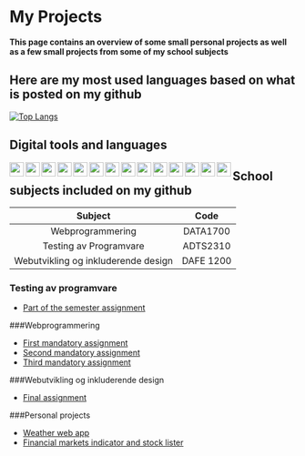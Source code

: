 # My Projects 
**This page contains an overview of some small personal projects as well as a few small projects from some of my school subjects**


## Here are my most used languages based on what is posted on my github



[![Top Langs](https://github-readme-stats.vercel.app/api/top-langs/?username=WSAxel&layout=compact)](https://github.com/anuraghazra/github-readme-stats)

## Digital tools and languages 
<img align="left" width="25px" src="https://user-images.githubusercontent.com/44602947/107549616-51856b80-6bd0-11eb-9585-5e095e3ce51f.png"> 
<img align="left" width="25px" src="https://user-images.githubusercontent.com/44602947/107549672-67932c00-6bd0-11eb-937c-86850cdc9928.png">
<img align="left" width="25px" src="https://user-images.githubusercontent.com/44602947/107549083-b096b080-6bcf-11eb-906e-77e8b9b0f6f7.png">
<img align="left" width="25px" src="https://user-images.githubusercontent.com/44602947/107545164-44b24900-6bcb-11eb-8c53-937c385e9c20.png">
<img align="left" width="25px" src="https://user-images.githubusercontent.com/44602947/107549772-80034680-6bd0-11eb-9082-1641a45f47ba.png">
<img align="left" width="25px" src="https://user-images.githubusercontent.com/44602947/107550368-4121c080-6bd1-11eb-8d62-757be32ffb96.jpg">
<img align="left" width="25px" src="https://user-images.githubusercontent.com/44602947/107548479-028b0680-6bcf-11eb-8928-d4a65ad74ac0.png">
<img align="left" width="25px" src="https://boffincoders.com/wp-content/uploads/2021/05/jquery-icon-png-27.gif">
<img align="left" width="25px" src="https://upload.wikimedia.org/wikipedia/commons/thumb/b/b2/Bootstrap_logo.svg/1200px-Bootstrap_logo.svg.png">
<img align="left" width="25px" src="https://www.cmswire.com/-/media/bb7a517623e84af6aa07e62b8556b844.ashx">
<img align="left" width="25px" src="https://user-images.githubusercontent.com/44602947/107548479-028b0680-6bcf-11eb-8928-d4a65ad74ac0.png">
<img align="left" width="25px" src="https://yt3.ggpht.com/ytc/AKedOLRrH_wT7RwStCNum43bUnEavYBJNISAWhmMJgJWOg=s900-c-k-c0x00ffffff-no-rj">
<img align="left" width="25px" src="https://upload.wikimedia.org/wikipedia/en/thumb/9/9b/Logo_for_Cura_Software.png/220px-Logo_for_Cura_Software.png">
<img align="left" width="25px" src="https://upload.wikimedia.org/wikipedia/commons/thumb/4/4c/Brackets_Icon.svg/250px-Brackets_Icon.svg.png">

## School subjects included on my github
| Subject | Code |
| :---: | :---: |
| Webprogrammering | DATA1700 |
| Testing av Programvare | ADTS2310 |
| Webutvikling og inkluderende design| DAFE 1200 |

### Testing av programvare
- [Part of the semester assignment](https://github.com/WSAxel/SoapUI)


###Webprogrammering
- [First mandatory assignment](https://github.com/WSAxel/WebOblig1)
- [Second mandatory assignment](https://github.com/WSAxel/weboblig2)
- [Third mandatory assignment](https://github.com/WSAxel/weboblig3)


###Webutvikling og inkluderende design
- [Final assignment](https://github.com/wo0tzZ/finalProsjekt)





###Personal projects
- [Weather web app](https://github.com/WSAxel/weather-website)
- [Financial markets indicator and stock lister](https://github.com/WSAxel/financial_markets_tracker)
<!-- [<img align="left" width="25px" src="">] -->
<!-- 
**WSAxel/WSAxel** is a ✨ _special_ ✨ repository because its `README.md` (this file) appears on your GitHub profile.

Here are some ideas to get you started:

- 🔭 I’m currently working on ...
- 🌱 I’m currently learning ...
- 👯 I’m looking to collaborate on ...
- 🤔 I’m looking for help with ...
- 💬 Ask me about ...
- 📫 How to reach me: ...
- 😄 Pronouns: ...
- ⚡ Fun fact: ...
-->
